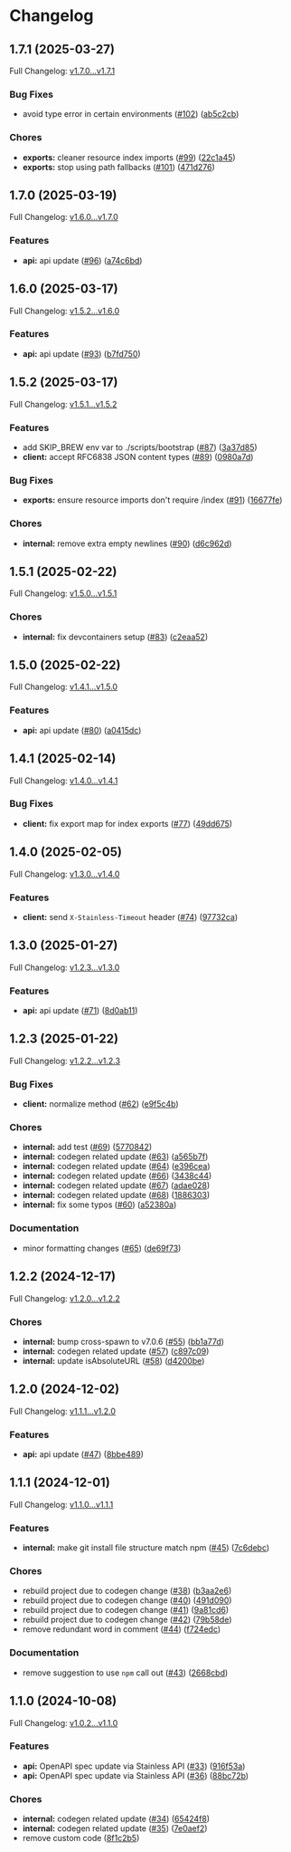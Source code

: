 # Changelog

## 1.7.1 (2025-03-27)

Full Changelog: [v1.7.0...v1.7.1](https://github.com/lumalabs/lumaai-node/compare/v1.7.0...v1.7.1)

### Bug Fixes

* avoid type error in certain environments ([#102](https://github.com/lumalabs/lumaai-node/issues/102)) ([ab5c2cb](https://github.com/lumalabs/lumaai-node/commit/ab5c2cb59b2c70e27c7522772e8f543c1492ccbe))


### Chores

* **exports:** cleaner resource index imports ([#99](https://github.com/lumalabs/lumaai-node/issues/99)) ([22c1a45](https://github.com/lumalabs/lumaai-node/commit/22c1a455807a7af2c24a421dc51a39c51ff24180))
* **exports:** stop using path fallbacks ([#101](https://github.com/lumalabs/lumaai-node/issues/101)) ([471d276](https://github.com/lumalabs/lumaai-node/commit/471d276be2ad2ad59cd31a0026e91f89d669f504))

## 1.7.0 (2025-03-19)

Full Changelog: [v1.6.0...v1.7.0](https://github.com/lumalabs/lumaai-node/compare/v1.6.0...v1.7.0)

### Features

* **api:** api update ([#96](https://github.com/lumalabs/lumaai-node/issues/96)) ([a74c6bd](https://github.com/lumalabs/lumaai-node/commit/a74c6bd434c421b93b69c99eed1feb8727423ca3))

## 1.6.0 (2025-03-17)

Full Changelog: [v1.5.2...v1.6.0](https://github.com/lumalabs/lumaai-node/compare/v1.5.2...v1.6.0)

### Features

* **api:** api update ([#93](https://github.com/lumalabs/lumaai-node/issues/93)) ([b7fd750](https://github.com/lumalabs/lumaai-node/commit/b7fd750477323edb66c02daa01b5e46ba72e57cd))

## 1.5.2 (2025-03-17)

Full Changelog: [v1.5.1...v1.5.2](https://github.com/lumalabs/lumaai-node/compare/v1.5.1...v1.5.2)

### Features

* add SKIP_BREW env var to ./scripts/bootstrap ([#87](https://github.com/lumalabs/lumaai-node/issues/87)) ([3a37d85](https://github.com/lumalabs/lumaai-node/commit/3a37d853e9e5f20a035f1d695c2bac70f9b86d79))
* **client:** accept RFC6838 JSON content types ([#89](https://github.com/lumalabs/lumaai-node/issues/89)) ([0980a7d](https://github.com/lumalabs/lumaai-node/commit/0980a7d109a6239920b5b9c31ca9f408bc176e9a))


### Bug Fixes

* **exports:** ensure resource imports don't require /index ([#91](https://github.com/lumalabs/lumaai-node/issues/91)) ([16677fe](https://github.com/lumalabs/lumaai-node/commit/16677fe48620bedfcdd7db303b5fde40ce6fcc47))


### Chores

* **internal:** remove extra empty newlines ([#90](https://github.com/lumalabs/lumaai-node/issues/90)) ([d6c962d](https://github.com/lumalabs/lumaai-node/commit/d6c962d79c5eeb87258d1cd812c586df5a7c221f))

## 1.5.1 (2025-02-22)

Full Changelog: [v1.5.0...v1.5.1](https://github.com/lumalabs/lumaai-node/compare/v1.5.0...v1.5.1)

### Chores

* **internal:** fix devcontainers setup ([#83](https://github.com/lumalabs/lumaai-node/issues/83)) ([c2eaa52](https://github.com/lumalabs/lumaai-node/commit/c2eaa5264acdfe082db688c5bd79f93555de30ae))

## 1.5.0 (2025-02-22)

Full Changelog: [v1.4.1...v1.5.0](https://github.com/lumalabs/lumaai-node/compare/v1.4.1...v1.5.0)

### Features

* **api:** api update ([#80](https://github.com/lumalabs/lumaai-node/issues/80)) ([a0415dc](https://github.com/lumalabs/lumaai-node/commit/a0415dca96376079df629374e71f8ebfdc5a5fdc))

## 1.4.1 (2025-02-14)

Full Changelog: [v1.4.0...v1.4.1](https://github.com/lumalabs/lumaai-node/compare/v1.4.0...v1.4.1)

### Bug Fixes

* **client:** fix export map for index exports ([#77](https://github.com/lumalabs/lumaai-node/issues/77)) ([49dd675](https://github.com/lumalabs/lumaai-node/commit/49dd675e0436a93caa546ac752f34f2c5f9884fd))

## 1.4.0 (2025-02-05)

Full Changelog: [v1.3.0...v1.4.0](https://github.com/lumalabs/lumaai-node/compare/v1.3.0...v1.4.0)

### Features

* **client:** send `X-Stainless-Timeout` header ([#74](https://github.com/lumalabs/lumaai-node/issues/74)) ([97732ca](https://github.com/lumalabs/lumaai-node/commit/97732ca2e514ea648a31d74d8045b46e253f642c))

## 1.3.0 (2025-01-27)

Full Changelog: [v1.2.3...v1.3.0](https://github.com/lumalabs/lumaai-node/compare/v1.2.3...v1.3.0)

### Features

* **api:** api update ([#71](https://github.com/lumalabs/lumaai-node/issues/71)) ([8d0ab11](https://github.com/lumalabs/lumaai-node/commit/8d0ab11dd19c038f6e25a57ba031c4619873a590))

## 1.2.3 (2025-01-22)

Full Changelog: [v1.2.2...v1.2.3](https://github.com/lumalabs/lumaai-node/compare/v1.2.2...v1.2.3)

### Bug Fixes

* **client:** normalize method ([#62](https://github.com/lumalabs/lumaai-node/issues/62)) ([e9f5c4b](https://github.com/lumalabs/lumaai-node/commit/e9f5c4b2dd11d5e7185a4108f23421dd831c7d03))


### Chores

* **internal:** add test ([#69](https://github.com/lumalabs/lumaai-node/issues/69)) ([5770842](https://github.com/lumalabs/lumaai-node/commit/5770842521fae6d60689335d02f540e4254071b4))
* **internal:** codegen related update ([#63](https://github.com/lumalabs/lumaai-node/issues/63)) ([a565b7f](https://github.com/lumalabs/lumaai-node/commit/a565b7fcda863a7633b8465f59fff11fe7318e76))
* **internal:** codegen related update ([#64](https://github.com/lumalabs/lumaai-node/issues/64)) ([e396cea](https://github.com/lumalabs/lumaai-node/commit/e396cea85056d421da3eb255f6fa3fac1668ace7))
* **internal:** codegen related update ([#66](https://github.com/lumalabs/lumaai-node/issues/66)) ([3438c44](https://github.com/lumalabs/lumaai-node/commit/3438c4409ad4ccdad45ebd8b2af278717c8d868f))
* **internal:** codegen related update ([#67](https://github.com/lumalabs/lumaai-node/issues/67)) ([adae028](https://github.com/lumalabs/lumaai-node/commit/adae028b4b8fe0bf82b6dfe43a903cb6b3a5daea))
* **internal:** codegen related update ([#68](https://github.com/lumalabs/lumaai-node/issues/68)) ([1886303](https://github.com/lumalabs/lumaai-node/commit/1886303896722886d2e261985b51dffe72b96f0e))
* **internal:** fix some typos ([#60](https://github.com/lumalabs/lumaai-node/issues/60)) ([a52380a](https://github.com/lumalabs/lumaai-node/commit/a52380a82c079e729c69e286065e5616888844ad))


### Documentation

* minor formatting changes ([#65](https://github.com/lumalabs/lumaai-node/issues/65)) ([de69f73](https://github.com/lumalabs/lumaai-node/commit/de69f73e571dd0a7ec07f2db0f74a4d603615b34))

## 1.2.2 (2024-12-17)

Full Changelog: [v1.2.0...v1.2.2](https://github.com/lumalabs/lumaai-node/compare/v1.2.0...v1.2.2)

### Chores

* **internal:** bump cross-spawn to v7.0.6 ([#55](https://github.com/lumalabs/lumaai-node/issues/55)) ([bb1a77d](https://github.com/lumalabs/lumaai-node/commit/bb1a77dc758849327d412899b470d0ee87866590))
* **internal:** codegen related update ([#57](https://github.com/lumalabs/lumaai-node/issues/57)) ([c897c09](https://github.com/lumalabs/lumaai-node/commit/c897c09b22ce819fc656360852c607af7163fbc4))
* **internal:** update isAbsoluteURL ([#58](https://github.com/lumalabs/lumaai-node/issues/58)) ([d4200be](https://github.com/lumalabs/lumaai-node/commit/d4200be1757cda26cf1225cd2eb43af8edde7f72))

## 1.2.0 (2024-12-02)

Full Changelog: [v1.1.1...v1.2.0](https://github.com/lumalabs/lumaai-node/compare/v1.1.1...v1.2.0)

### Features

* **api:** api update ([#47](https://github.com/lumalabs/lumaai-node/issues/47)) ([8bbe489](https://github.com/lumalabs/lumaai-node/commit/8bbe489c2c24538432c0417e1feacbe5d345229e))

## 1.1.1 (2024-12-01)

Full Changelog: [v1.1.0...v1.1.1](https://github.com/lumalabs/lumaai-node/compare/v1.1.0...v1.1.1)

### Features

* **internal:** make git install file structure match npm ([#45](https://github.com/lumalabs/lumaai-node/issues/45)) ([7c6debc](https://github.com/lumalabs/lumaai-node/commit/7c6debc3120163ac3c8878df6a5929b334fda45e))


### Chores

* rebuild project due to codegen change ([#38](https://github.com/lumalabs/lumaai-node/issues/38)) ([b3aa2e6](https://github.com/lumalabs/lumaai-node/commit/b3aa2e60742a76b28723dac096689ee3d7f773bc))
* rebuild project due to codegen change ([#40](https://github.com/lumalabs/lumaai-node/issues/40)) ([491d090](https://github.com/lumalabs/lumaai-node/commit/491d090397f19bc3991b1d32cc8b82286cf98835))
* rebuild project due to codegen change ([#41](https://github.com/lumalabs/lumaai-node/issues/41)) ([9a81cd6](https://github.com/lumalabs/lumaai-node/commit/9a81cd6b9c68824d01987b8f4fbac6e4cf6efdee))
* rebuild project due to codegen change ([#42](https://github.com/lumalabs/lumaai-node/issues/42)) ([79b58de](https://github.com/lumalabs/lumaai-node/commit/79b58de6fa525153397b7e672ba58dbccb84b160))
* remove redundant word in comment ([#44](https://github.com/lumalabs/lumaai-node/issues/44)) ([f724edc](https://github.com/lumalabs/lumaai-node/commit/f724edc1c384097aa803164926f29350684a35e9))


### Documentation

* remove suggestion to use `npm` call out ([#43](https://github.com/lumalabs/lumaai-node/issues/43)) ([2668cbd](https://github.com/lumalabs/lumaai-node/commit/2668cbd4d7ff1bff52412d09a15ac296e8ea2073))

## 1.1.0 (2024-10-08)

Full Changelog: [v1.0.2...v1.1.0](https://github.com/lumalabs/lumaai-node/compare/v1.0.2...v1.1.0)

### Features

* **api:** OpenAPI spec update via Stainless API ([#33](https://github.com/lumalabs/lumaai-node/issues/33)) ([916f53a](https://github.com/lumalabs/lumaai-node/commit/916f53a5370a2cbf35130f4587250632c4f1e517))
* **api:** OpenAPI spec update via Stainless API ([#36](https://github.com/lumalabs/lumaai-node/issues/36)) ([88bc72b](https://github.com/lumalabs/lumaai-node/commit/88bc72ba849b245b56d8aa6673982f8b0c75cdda))


### Chores

* **internal:** codegen related update ([#34](https://github.com/lumalabs/lumaai-node/issues/34)) ([65424f8](https://github.com/lumalabs/lumaai-node/commit/65424f8795ad57348ee06fc05c51a432a6b5bf4c))
* **internal:** codegen related update ([#35](https://github.com/lumalabs/lumaai-node/issues/35)) ([7e0aef2](https://github.com/lumalabs/lumaai-node/commit/7e0aef2c9ffa8416c53a4cfb1ac82f4aa32b8af4))
* remove custom code ([8f1c2b5](https://github.com/lumalabs/lumaai-node/commit/8f1c2b5e5233ea929eb37d0f571ec80b7260fdda))
